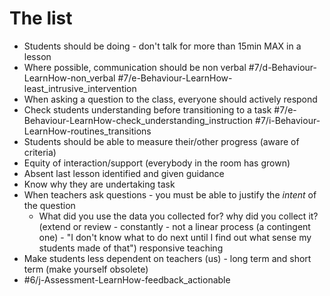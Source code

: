 The list
========

* Students should be doing - don't talk for more than 15min MAX in a lesson
* Where possible, communication should be non verbal #7/d-Behaviour-LearnHow-non_verbal #7/e-Behaviour-LearnHow-least_intrusive_intervention
* When asking a question to the class, everyone should actively respond
* Check students understanding before transitioning to a task #7/e-Behaviour-LearnHow-check_understanding_instruction #7/i-Behaviour-LearnHow-routines_transitions
* Students should be able to measure their/other progress (aware of criteria)
* Equity of interaction/support (everybody in the room has grown)
* Absent last lesson identified and given guidance
* Know why they are undertaking task
* When teachers ask questions - you must be able to justify the _intent_ of the question
    * What did you use the data you collected for? why did you collect it? (extend or review - constantly - not a linear process (a contingent one) - "I don't know what to do next until I find out what sense my students made of that") responsive teaching
* Make students less dependent on teachers (us) - long term and short term (make yourself obsolete)
* #6/j-Assessment-LearnHow-feedback_actionable
